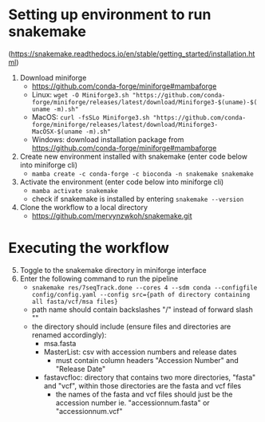 # Setting up environment to run snakemake 
(https://snakemake.readthedocs.io/en/stable/getting_started/installation.html)

1. Download miniforge
   * https://github.com/conda-forge/miniforge#mambaforge
   * Linux:
     `wget -O Miniforge3.sh "https://github.com/conda-forge/miniforge/releases/latest/download/Miniforge3-$(uname)-$(uname -m).sh"`
   * MacOS:
     `curl -fsSLo Miniforge3.sh "https://github.com/conda-forge/miniforge/releases/latest/download/Miniforge3-MacOSX-$(uname -m).sh"`
   * Windows: download installation package from https://github.com/conda-forge/miniforge#mambaforge
2. Create new environment installed with snakemake (enter code below into miniforge cli)
   - `mamba create -c conda-forge -c bioconda -n snakemake snakemake`
3. Activate the environment (enter code below into miniforge cli)
   - `mamba activate snakemake`
   - check if snakemake is installed by entering
     `snakemake --version`
4. Clone the workflow to a local directory
   - https://github.com/mervynzwkoh/snakemake.git

# Executing the workflow

5. Toggle to the snakemake directory in miniforge interface
6. Enter the following command to run the pipeline
   - `snakemake res/7seqTrack.done --cores 4 --sdm conda --configfile config/config.yaml --config src={path of directory containing all fasta/vcf/msa files}`
   - path name should contain backslashes "/" instead of forward slash "\"
   - the directory should include (ensure files and directories are renamed accordingly):
     - msa.fasta
     - MasterList: csv with accession numbers and release dates
       - must contain column headers "Accession Number" and "Release Date"
     - fastavcfloc: directory that contains two more directories, "fasta" and "vcf", within those directories are the fasta and vcf files
       - the names of the fasta and vcf files should just be the accession number ie. "accessionnum.fasta" or "accessionnum.vcf"
